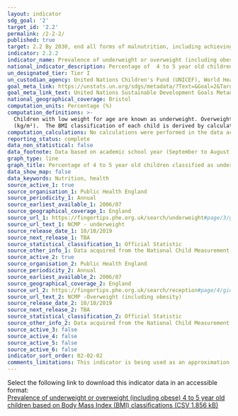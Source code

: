 ```yaml
---
layout: indicator
sdg_goal: '2'
target_id: '2.2'
permalink: /2-2-2/
published: true
target: 2.2 By 2030, end all forms of malnutrition, including achieving, by 2025, the internationally agreed targets on stunting and wasting in children under 5 years of age, and address the nutritional needs of adolescent girls, pregnant and lactating women and older persons
indicator: 2.2.2
indicator_name: Prevalence of underweight or overweight (including obese) 4 to 5 year old children based on Body Mass Index (BMI) classifications
national_indicator_description: Percentage of  4 to 5 year old children categorised as underweight or overweight (including obese) based on Body Mass Index (BMI) classifications.
un_designated_tier: Tier I
un_custodian_agency: United Nations Children's Fund (UNICEF), World Health Organisation (WHO), World Bank (WB)
goal_meta_link: https://unstats.un.org/sdgs/metadata/?Text=&Goal=2&Target=2.2
goal_meta_link_text: United Nations Sustainable Development Goals Metadata (PDF 233 KB)
national_geographical_coverage: Bristol
computation_units: Percentage (%)
computation_definitions: >-
  Children with low weight for age are known as underweight. Overweight and obesity is when a person is too heavy for his or her height. Body mass index (BMI) is an index of weight-for-height. It is defined as a person’s weight in kilograms divided by the square of his/her height in meters
  (kg/m²).  The BMI classification of each child is derived by calculating the child's BMI centile. This calculation uses age and sex as well as height and weight to take into account different growth patterns in children at different ages.
computation_calculations: No calculations were performed in the data acquisition of this indicator as appropriate data was readily available in the final format specified by this indicator.
reporting_status: complete
data_non_statistical: false
data_footnote: Data based on academic school year (September to August). 
graph_type: line
graph_title: Percentage of 4 to 5 year old children classified as underweight, or overweight (including or obese)
data_show_map: false
data_keywords: Nutrition, health
source_active_1: true
source_organisation_1: Public Health England
source_periodicity_1: Annual
source_earliest_available_1: 2006/07
source_geographical_coverage_1: England
source_url_1: https://fingertips.phe.org.uk/search/underweight#page/3/gid/1/pat/6/par/E12000009/ati/202/are/E06000023/iid/90316/age/200/sex/4
source_url_text_1: NCMP - underweight
source_release_date_1: 10/10/2019
source_next_release_1: TBA
source_statistical_classification_1: Official Statistic
source_other_info_1: Data acquired from the National Child Measurement Programme. 
source_active_2: true
source_organisation_2: Public Health England
source_periodicity_2: Annual
source_earliest_available_2: 2006/07
source_geographical_coverage_2: England
source_url_2: https://fingertips.phe.org.uk/search/reception#page/4/gid/1/pat/6/par/E12000009/ati/202/are/E06000023/iid/20601/age/200/sex/4
source_url_text_2: NCMP -Overweight (including obesity)
source_release_date_2: 10/10/2019
source_next_release_2: TBA
source_statistical_classification_2: Official Statistic
source_other_info_2: Data acquired from the National Child Measurement Programme. 
source_active_3: false
source_active_4: false
source_active_5: false
source_active_6: false
indicator_sort_order: 02-02-02
comments_limitations: This indicator is being used as an approximation of the UN SDG Indicator. Where possible, we will work to identify or develop UK data to meet the global indicator specification. This indicator has not been identified in collaboration with topic experts.
---
```

Select the following link to download this indicator data in an accessible format:<br>[Prevalence of underweight or overweight (including obese) 4 to 5 year old children based on Body Mass Index (BMI) classifications (CSV 1.856 kB)](https://sdg-bristol.github.io/sdg-data-bristol/en/data/2-2-2.csv)